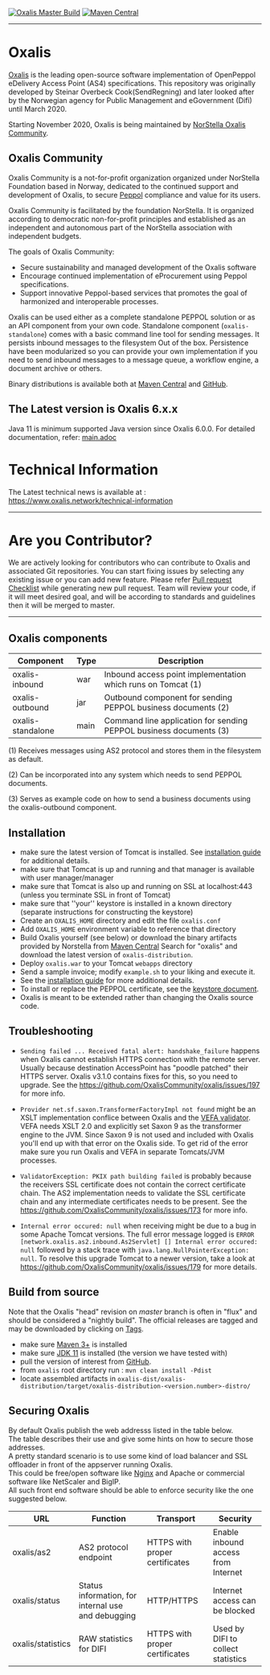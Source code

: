 [![Oxalis Master Build](https://github.com/OxalisCommunity/oxalis/workflows/Oxalis%20Master%20Build/badge.svg?branch=master)](https://github.com/OxalisCommunity/oxalis/actions?query=workflow%3A%22Oxalis%20Master%20Build%22)
[![Maven Central](https://img.shields.io/maven-central/v/network.oxalis/oxalis.svg)](http://search.maven.org/#search%7Cgav%7C1%7Cg%3A%22network.oxalis%22%20AND%20a%3A%22oxalis%22)

---
# Oxalis
[Oxalis](http://en.wikipedia.org/wiki/Common_wood_sorrel) is the leading open-source software implementation of OpenPeppol eDelivery Access Point (AS4) specifications.
This repository was originally developed by Steinar Overbeck Cook(SendRegning) and later looked after by the Norwegian agency for Public Management and eGovernment (Difi) until March 2020.

Starting November 2020, Oxalis is being maintained by [NorStella Oxalis Community](https://www.oxalis.network/).

## Oxalis Community
Oxalis Community is a not-for-profit organization organized under NorStella Foundation based in Norway, dedicated to the continued support and development of Oxalis, to secure [Peppol](https://peppol.org/about/) compliance and value for its users.

Oxalis Community is facilitated by the foundation NorStella. It is organized according to democratic non-for-profit principles and established as an independent and autonomous part of the NorStella association with independent budgets.

The goals of Oxalis Community:
- Secure sustainability and managed development of the Oxalis software
- Encourage continued implementation of eProcurement using Peppol specifications.
- Support innovative Peppol-based services that promotes the goal of harmonized and interoperable processes.

Oxalis can be used either as a complete standalone PEPPOL solution or as an API component from your own code. Standalone component (```oxalis-standalone```) comes with a basic command line tool for sending messages.
It persists inbound messages to the filesystem Out of the box. 
Persistence have been modularized so you can provide your own implementation if you need to send inbound messages to a message queue, a workflow engine, a document archive or others.

Binary distributions is available both at [Maven Central](https://repo1.maven.org/maven2/network/oxalis/) and [GitHub](https://github.com/OxalisCommunity/oxalis/releases). 

## The Latest version is Oxalis 6.x.x

Java 11 is minimum supported Java version since Oxalis 6.0.0. For detailed documentation, refer: [main.adoc](/doc/main.adoc)


# Technical Information
The Latest technical news is available at : https://www.oxalis.network/technical-information

---
# Are you Contributor?
We are actively looking for contributors who can contribute to Oxalis and associated Git repositories. You can start fixing issues by selecting any existing issue or you can add new feature. Please refer [Pull request Checklist](/pull_request_template.md) while generating new pull request. Team will review your code, if it will meet desired goal, and will be according to standards and guidelines then it will be merged to master.

---
## Oxalis components

| Component | Type | Description |
| --------- | ---- | ----------- |
| oxalis-inbound    | war  | Inbound access point implementation which runs on Tomcat (1) |
| oxalis-outbound   | jar  | Outbound component for sending PEPPOL business documents (2) |
| oxalis-standalone | main | Command line application for sending PEPPOL business documents (3) |

(1) Receives messages using AS2 protocol and stores them in the filesystem as default.

(2) Can be incorporated into any system which needs to send PEPPOL documents.

(3) Serves as example code on how to send a business documents using the oxalis-outbound component.


## Installation

* make sure the latest version of Tomcat is installed. See [installation guide](/doc/installation.md) for additional details.
* make sure that Tomcat is up and running and that manager is available with user manager/manager
* make sure that Tomcat is also up and running on SSL at localhost:443 (unless you terminate SSL in front of Tomcat)
* make sure that ''your'' keystore is installed in a known directory (separate instructions for constructing the keystore)
* Create an `OXALIS_HOME` directory and edit the file `oxalis.conf`
* Add `OXALIS_HOME` environment variable to reference that directory
* Build Oxalis yourself (see below) or download the binary artifacts provided by Norstella from [Maven Central](https://search.maven.org)
  Search for "oxalis" and download the latest version of `oxalis-distribution`.
* Deploy `oxalis.war` to your Tomcat `webapps` directory
* Send a sample invoice; modify `example.sh` to your liking and execute it.
* See the [installation guide](/doc/installation.md) for more additional details.
* To install or replace the PEPPOL certificate, see the [keystore document](/doc/keystore.adoc).
* Oxalis is meant to be extended rather than changing the Oxalis source code.


## Troubleshooting

* `Sending failed ... Received fatal alert: handshake_failure` happens when Oxalis cannot establish HTTPS connection with the remote server.  Usually because destination AccessPoint has "poodle patched" their HTTPS server.  Oxalis v3.1.0 contains fixes for this, so you need to upgrade.  See the https://github.com/OxalisCommunity/oxalis/issues/197 for more info.

* `Provider net.sf.saxon.TransformerFactoryImpl not found` might be an XSLT implementation conflice between Oxalis and the [VEFA validator](https://github.com/difi/vefa-validator-app).  VEFA needs XSLT 2.0 and explicitly set Saxon 9 as the transformer engine to the JVM.  Since Saxon 9 is not used and included with Oxalis you'll end up with that error on the Oxalis side.  To get rid of the error make sure you run Oxalis and VEFA in separate Tomcats/JVM processes.

* `ValidatorException: PKIX path building failed` is probably because the receivers SSL certificate does not contain the correct certificate chain.  The AS2 implementation needs to validate the SSL certificate chain and any intermediate certificates needs to be present.  See the https://github.com/OxalisCommunity/oxalis/issues/173 for more info.

* `Internal error occured: null` when receiving might be due to a bug in some
   Apache Tomcat versions.  The full error message logged is `ERROR [network.oxalis.as2.inbound.As2Servlet] [] Internal error occured: null` followed by a stack trace with `java.lang.NullPointerException: null`.  To resolve this upgrade Tomcat to a newer version, take a look at https://github.com/OxalisCommunity/oxalis/issues/179 for more details.


## Build from source

Note that the Oxalis "head" revision on *master* branch is often in "flux" and should be considered a "nightly build".
The official releases are tagged and may be downloaded by clicking on [Tags](https://github.com/OxalisCommunity/oxalis/tags).

* make sure [Maven 3+](http://maven.apache.org/) is installed
* make sure [JDK 11](http://www.oracle.com/technetwork/java/javase/) is installed (the version we have tested with)
* pull the version of interest from [GitHub](https://github.com/OxalisCommunity/oxalis).
* from `oxalis` root directory run : `mvn clean install -Pdist`
* locate assembled artifacts in `oxalis-dist/oxalis-distribution/target/oxalis-distribution-<version.number>-distro/`


## Securing Oxalis

By default Oxalis publish the web addresss listed in the table below.  
The table describes their use and give some hints on how to secure those addresses.  
A pretty standard scenario is to use some kind of load balancer and SSL offloader in front of the appserver running Oxalis.  
This could be free/open software like [Nginx](http://nginx.org/) and Apache or commercial software like NetScaler and BigIP.  
All such front end software should be able to enforce security like the one suggested below.

| URL | Function | Transport | Security |
| --- | -------- | --------- | -------- |
| oxalis/as2 | AS2 protocol endpoint | HTTPS with proper certificates | Enable inbound access from Internet |
| oxalis/status | Status information, for internal use and debugging | HTTP/HTTPS | Internet access can be blocked |
| oxalis/statistics | RAW statistics for DIFI | HTTPS with proper certificates | Used by DIFI to collect statistics |
